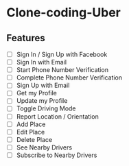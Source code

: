 # Clone-coding-Uber


## Features

- [ ] Sign In / Sign Up with Facebook
- [ ] Sign In with Email
- [ ] Start Phone Number Verification
- [ ] Complete Phone Number Verification
- [ ] Sign Up with Email
- [ ] Get my Profile
- [ ] Update my Profile
- [ ] Toggle Driving Mode
- [ ] Report Location / Orientation
- [ ] Add Place
- [ ] Edit Place
- [ ] Delete Place
- [ ] See Nearby Drivers
- [ ] Subscribe to Nearby Drivers